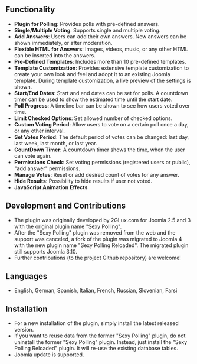 ## Functionality
+ **Plugin for Polling**: Provides polls with pre-defined answers.
+ **Single/Multiple Voting**: Supports single and multiple voting.
+ **Add Answers**: Users can add their own answers. New answers can be shown immediately, or after moderation.
+ **Flexible HTML for Answers**: Images, videos, music, or any other HTML can be inserted into the answers.
+ **Pre-Defined Templates**: Includes more than 10 pre-defined templates.
+ **Template Customization**: Provides extensive template customization to create your own look and feel and adopt it to an existing Joomla template. During template customization, a live preview of the settings is shown.
+ **Start/End Dates**: Start and end dates can be set for polls. A countdown timer can be used to show the estimated time until the start date.
+ **Poll Progress**: A timeline bar can be shown to see how users voted over time.
+ **Limit Checked Options**: Set allowed number of checked options.
+ **Custom Voting Period**: Allow users to vote on a certain poll once a day, or any other interval.
+ **Set Votes Period**: The default period of votes can be changed: last day, last week, last month, or last year.
+ **CountDown Timer**: A countdown timer shows the time, when the user can vote again.
+ **Permissions Check**: Set voting permissions (registered users or public), "add answer" permissions.
+ **Manage Votes**: Reset or add desired count of votes for any answer.
+ **Hide Results**: Possibility to hide results if user not voted.
+ **JavaScript Animation Effects**

## Development and Contributions
+ The plugin was originally developed by 2GLux.com for Joomla 2.5 and 3 with the original plugin name "Sexy Polling".
+ After the "Sexy Polling" plugin was removed from the web and the support was canceled, a fork of the plugin was migrated to Joomla 4 with the new plugin name "Sexy Polling Reloaded". The migrated plugin still supports Joomla 3.10.
+ Further contributions (to the project Github repository) are welcome!

## Languages
+ English, German, Spanish, Italian, French, Russian, Slovenian, Farsi

## Installation
+ For a new installation of the plugin, simply install the latest released version.
+ If you want to reuse data from the former "Sexy Polling" plugin, do not uninstall the former "Sexy Polling" plugin. Instead, just install the "Sexy Polling Reloaded" plugin. It will re-use the existing database tables.
+ Joomla update is supported.
